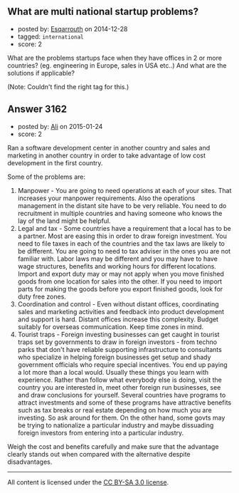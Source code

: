 ## What are multi national startup problems?

- posted by: [Esqarrouth](https://stackexchange.com/users/3055586/esqarrouth) on 2014-12-28
- tagged: `international`
- score: 2

What are the problems startups face when they have offices in 2 or more countries? (eg. engineering in Europe, sales in USA etc..) And what are the solutions if applicable?

(Note: Couldn't find the right tag for this.)


## Answer 3162

- posted by: [Ali](https://stackexchange.com/users/2815644/ali) on 2015-01-24
- score: 2

Ran a software development center in another country and sales and marketing in another country in order to take advantage of low cost development in the first country. 

Some of the problems are:

1. Manpower - You are going to need operations at each of your sites. That increases your manpower requirements. Also the operations management in the distant site have to be very reliable. You need to do recruitment in multiple countries and having someone who knows the lay of the land might be helpful. 
2. Legal and tax - Some countries have a requirement that a local has to be a partner. Most are easing this in order to draw foreign investment. You need to file taxes in each of the countries and the tax laws are likely to be different. You are going to need to tax adviser in the ones you are not familiar with. Labor laws may be different and you may have to have wage structures, benefits and working hours for different locations. 
 Import and export duty may or may not apply when you move finished goods from one location for sales into the other. If you need to import parts for making the goods before you export finished goods, look for duty free zones. 
3. Coordination and control - Even without distant offices, coordinating sales and marketing activities and feedback into product development and support is hard. Distant offices increase this complexity. Budget suitably for overseas communication. Keep time zones in mind. 
4. Tourist traps - Foreign investing businesses can get caught in tourist traps set by governments to draw in foreign investors - from techno parks that don't have reliable supporting infrastructure to consultants who specialize in helping foreign businesses get setup and shady government officials who require special incentives. You end up paying a lot more than a local would. Usually these things you learn with experience. Rather than follow what everybody else is doing, visit the country you are interested in, meet other foreign run businesses, see and draw conclusions for yourself. Several countries have programs to attract investments and some of these programs have attractive benefits such as tax breaks or real estate depending on how much you are investing. So ask around for them. On the other hand, some govts may be trying to nationalize a particular industry and maybe dissuading foreign investors from entering into a particular industry. 

Weigh the cost and benefits carefully and make sure that the advantage clearly stands out when compared with the alternative despite disadvantages.



---

All content is licensed under the [CC BY-SA 3.0 license](https://creativecommons.org/licenses/by-sa/3.0/).
